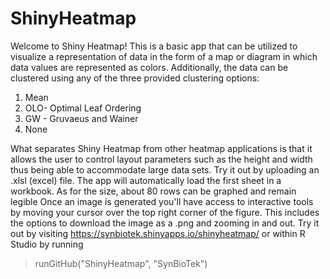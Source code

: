 # ShinyHeatmap
Welcome to Shiny Heatmap!
This is a basic app that can be utilized to visualize a representation of data in the form of a map or diagram in which data values are represented as colors. Additionally, the data can be clustered using any of the three provided clustering options:
1)	Mean
2)	OLO- Optimal Leaf Ordering
3)	GW - Gruvaeus and Wainer
4)	None

What separates Shiny Heatmap from other heatmap applications is that it allows the user to control layout parameters such as the height and width thus being able to accommodate large data sets. Try it out by uploading an .xlsl (excel) file. The app will automatically load the first sheet in a workbook. As for the size, about 80 rows can be graphed and remain legible
Once an image is generated you'll have access to interactive tools by moving your cursor over the top right corner of the figure. 
This includes the options to download the image as a .png and zooming in and out.
Try it out by visiting https://synbiotek.shinyapps.io/shinyheatmap/ or within R Studio by running 
> runGitHub("ShinyHeatmap", "SynBioTek")

